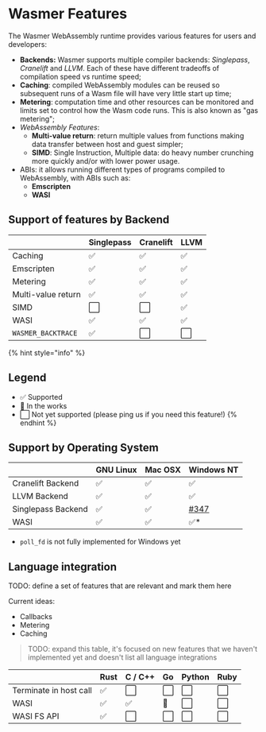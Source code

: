# Wasmer Features

The Wasmer WebAssembly runtime provides various features for users and developers:

* **Backends:** Wasmer supports multiple compiler backends: _Singlepass_, _Cranelift_ and _LLVM_. Each of these have different tradeoffs of compilation speed vs runtime speed;
* **Caching**: compiled WebAssembly modules can be reused so subsequent runs of a Wasm file will have very little start up time;
* **Metering**: computation time and other resources can be monitored and limits set to control how the Wasm code runs. This is also known as "gas metering";
* _WebAssembly Features_:
  * **Multi-value return**: return multiple values from functions making data transfer between host and guest simpler;
  * **SIMD**: Single Instruction, Multiple data: do heavy number crunching more quickly and/or with lower power usage.
* ABIs: it allows running different types of programs compiled to WebAssembly, with ABIs such as:
  * **Emscripten**
  * **WASI**

## Support of features by Backend

|  | Singlepass | Cranelift | LLVM |
| :--- | :--- | :--- | :--- |
| Caching | ✅ | ✅ | ✅ |
| Emscripten | ✅ | ✅ | ✅ |
| Metering | ✅ | ✅ | ✅ |
| Multi-value return | ✅ | ✅ | ✅ |
| SIMD | ⬜ | ⬜ | ✅ |
| WASI | ✅ | ✅ | ✅ |
| `WASMER_BACKTRACE` | ✅ | ⬜ | ⬜ |

{% hint style="info" %}
## Legend

* ✅ Supported
* 🔄 In the works
* ⬜ Not yet supported \(please ping us if you need this feature!\)
{% endhint %}

## Support by Operating System

|  | GNU Linux | Mac OSX | Windows NT |
| :--- | :--- | :--- | :--- |
| Cranelift Backend | ✅ | ✅ | ✅ |
| LLVM Backend | ✅ | ✅ | ✅ |
| Singlepass Backend | ✅ | ✅ | [\#347](https://github.com/wasmerio/wasmer/issues/347) |
| WASI | ✅ | ✅ | ✅\* |

* `poll_fd` is not fully implemented for Windows yet

## Language integration

TODO: define a set of features that are relevant and mark them here

Current ideas:

* Callbacks
* Metering
* Caching

> TODO: expand this table, it's focused on new features that we haven't implemented yet and doesn't list all language integrations

|  | Rust | C / C++ | Go | Python | Ruby |
| :--- | :--- | :--- | :--- | :--- | :--- |
| Terminate in host call | ✅ | ⬜ | ⬜ | ⬜ | ⬜ |
| WASI | ✅ | ✅ | 🔄 | ⬜ | ⬜ |
| WASI FS API | ✅ | ⬜ | ⬜ | ⬜ | ⬜ |

